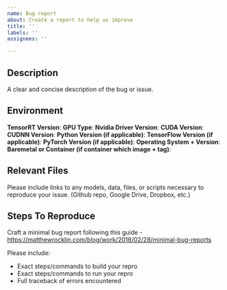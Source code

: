 ```yaml
---
name: Bug report
about: Create a report to help us improve
title: ''
labels: ''
assignees: ''

---
```


## Description

A clear and concise description of the bug or issue.


## Environment

**TensorRT Version**: 
**GPU Type**: 
**Nvidia Driver Version**: 
**CUDA Version**: 
**CUDNN Version**: 
**Python Version (if applicable)**: 
**TensorFlow Version (if applicable)**: 
**PyTorch Version (if applicable)**: 
**Operating System + Version**: 
**Baremetal or Container (if container which image + tag)**: 


## Relevant Files

Please include links to any models, data, files, or scripts necessary to reproduce your issue. (Github repo, Google Drive, Dropbox, etc.)


## Steps To Reproduce

Craft a minimal bug report following this guide - https://matthewrocklin.com/blog/work/2018/02/28/minimal-bug-reports

Please include:
* Exact steps/commands to build your repro
* Exact steps/commands to run your repro
* Full traceback of errors encountered


